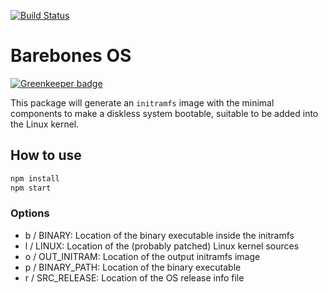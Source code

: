 [![Build Status](https://semaphoreci.com/api/v1/piranna/barebonesos/branches/master/badge.svg)](https://semaphoreci.com/piranna/barebonesos)

# Barebones OS

[![Greenkeeper badge](https://badges.greenkeeper.io/piranna/barebonesos.svg)](https://greenkeeper.io/)

This package will generate an `initramfs` image with the minimal components to
make a diskless system bootable, suitable to be added into the Linux kernel.


## How to use

```sh
npm install
npm start
```

### Options

- b / BINARY: Location of the binary executable inside the initramfs
- l / LINUX: Location of the (probably patched) Linux kernel sources
- o / OUT_INITRAM: Location of the output initramfs image
- p / BINARY_PATH: Location of the binary executable
- r / SRC_RELEASE: Location of the OS release info file

